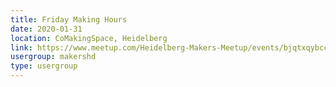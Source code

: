 ```yaml
---
title: Friday Making Hours
date: 2020-01-31
location: CoMakingSpace, Heidelberg
link: https://www.meetup.com/Heidelberg-Makers-Meetup/events/bjqtxqybccbpc/
usergroup: makershd
type: usergroup
---
```

